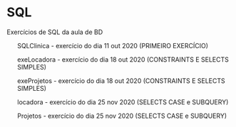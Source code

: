 # SQL
Exercícios de SQL da aula de BD
<div>
 <ul>SQLClinica  - exercício do dia 11 out 2020 (PRIMEIRO EXERCÍCIO) </ul>
 <ul>exeLocadora - exercício do dia 18 out 2020 (CONSTRAINTS E SELECTS SIMPLES) </ul>
 <ul>exeProjetos - exercício do dia 18 out 2020 (CONSTRAINTS E SELECTS SIMPLES)</ul>
 <ul>locadora    - exercício do dia 25 nov 2020 (SELECTS CASE e SUBQUERY)</ul>
 <ul>Projetos    - exercício do dia 25 nov 2020 (SELECTS CASE e SUBQUERY)</ul>
